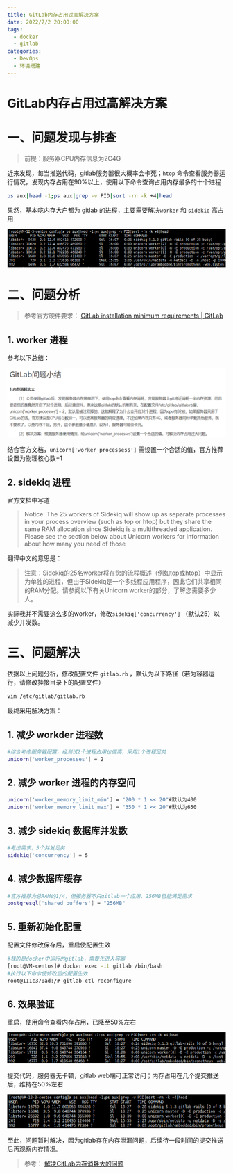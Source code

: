 ```yaml
---
title: GitLab内存占用过高解决方案
date: 2022/7/2 20:00:00
tags: 
  - docker
  - gitlab
categories: 
  - DevOps
  - 环境搭建
---
```

# GitLab内存占用过高解决方案



# 一、问题发现与排查

> 前提：服务器CPU内存信息为2C4G



近来发现，每当推送代码，gitlab服务器很大概率会卡死；`htop` 命令查看服务器运行情况，发现内存占用在90%以上，使用以下命令查询占用内存最多的十个进程

```bash
ps aux|head -1;ps aux|grep -v PID|sort -rn -k +4|head
```

果然，基本吃内存大户都为 gitlab 的进程，主要需要解决`worker` 和 `sidekiq` 高占用

![1656664601696](../blog-assets/Gitlab内存占用过高解决方案/1656664601696.png)



# 二、问题分析

> 参考官方硬件要求： [GitLab installation minimum requirements | GitLab](https://docs.gitlab.com/ee/install/requirements.html#cpu) 

## 1. worker 进程

参考以下总结：

![1656664846812](../blog-assets/Gitlab内存占用过高解决方案/1656664846812.png)



结合官方文档，`unicorn['worker_processess']` 需设置一个合适的值，官方推荐设置为物理核心数+1



## 2. sidekiq 进程

官方文档中写道

> Notice: The 25 workers of Sidekiq will show up as separate processes in your process overview (such as top or htop) but they share the same RAM allocation since Sidekiq is a multithreaded application. Please see the section below about Unicorn workers for information about how many you need of those

翻译中文的意思是：

> 注意：Sidekiq的25名worker将在您的流程概述（例如top或htop）中显示为单独的进程，但由于Sidekiq是一个多线程应用程序，因此它们共享相同的RAM分配。请参阅以下有关Unicorn worker的部分，了解您需要多少人。

实际我并不需要这么多的worker，修改`sidekiq['concurrency']` （默认25）以减少并发数。



# 三、问题解决

依据以上问题分析，修改配置文件 `gitlab.rb` ，默认为以下路径（若为容器运行，请修改挂接目录下的配置文件）

```bash
vim /etc/gitlab/gitlab.rb
```

最终采用解决方案：

## 1. 减少 workder 进程数

```bash
#综合考虑服务器配置，经测试2个进程占用也偏高，采用1个进程足矣
unicorn['worker_processes'] = 2
```

## 2. 减少 worker 进程的内存空间

```bash
unicorn['worker_memory_limit_min'] = "200 * 1 << 20"#默认为400
unicorn['worker_memory_limit_max'] = "350 * 1 << 20"#默认为650
```

## 3. 减少 sidekiq 数据库并发数

```bash
#考虑需求，5个并发足矣
sidekiq['concurrency'] = 5
```

## 4. 减少数据库缓存

```bash
#官方推荐为总RAM的1/4，但服务器不只gitlab一个应用，256MB已能满足需求
postgresql['shared_buffers'] = "256MB"
```

## 5. 重新初始化配置

配置文件修改保存后，重启使配置生效

```bash
#我的是docker中运行的gitlab，需要先进入容器
[root@VM-centos]# docker exec -it gitlab /bin/bash
#执行以下命令使修改后的配置生效
root@111c370ad:/# gitlab-ctl reconfigure
```

## 6. 效果验证

重启，使用命令查看内存占用，已降至50%左右

![1656671499371](../blog-assets/Gitlab内存占用过高解决方案/1656671499371.png)

提交代码，服务器无卡顿，gitlab web端可正常访问；内存占用在几个提交推送后，维持在50%左右

![1656671988496](../blog-assets/Gitlab内存占用过高解决方案/1656671988496.png)



至此，问题暂时解决，因为gitlab存在内存泄漏问题，后续待一段时间的提交推送后再观察内存情况。

> 参考： [解决GitLab内存消耗大的问题](https://ouyangpeng.blog.csdn.net/article/details/84066417?spm=1001.2101.3001.6661.1&utm_medium=distribute.pc_relevant_t0.none-task-blog-2~default~CTRLIST~default-1-84066417-blog-122859181.pc_relevant_multi_platform_whitelistv1&depth_1-utm_source=distribute.pc_relevant_t0.none-task-blog-2~default~CTRLIST~default-1-84066417-blog-122859181.pc_relevant_multi_platform_whitelistv1&utm_relevant_index=1) 